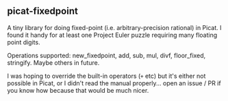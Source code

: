 ## picat-fixedpoint

A tiny library for doing fixed-point (i.e. arbitrary-precision rational) in Picat. I found it handy for at least one Project Euler puzzle requiring many floating point digits.

Operations supported: new_fixedpoint, add, sub, mul, divf, floor_fixed, stringify. Maybe others in future.

I was hoping to override the built-in operators (`+` etc) but it's either not possible in Picat, or I didn't read the manual properly... open an issue / PR if you know how because that would be much nicer.
